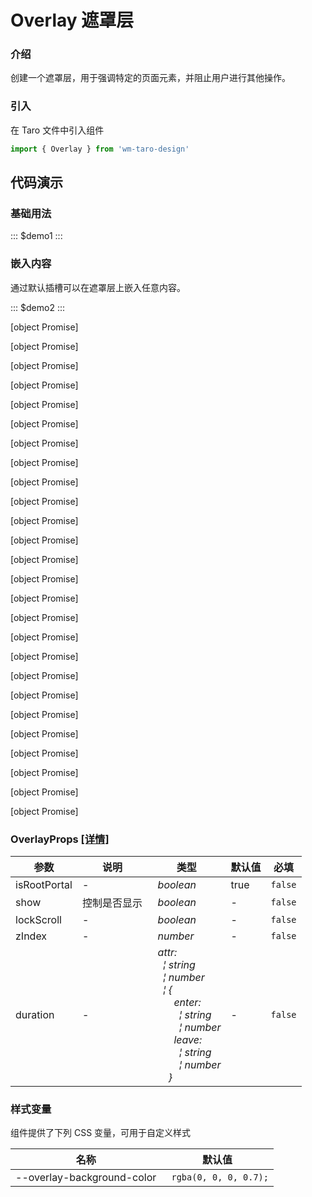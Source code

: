 # Overlay 遮罩层

### 介绍

创建一个遮罩层，用于强调特定的页面元素，并阻止用户进行其他操作。

### 引入

在 Taro 文件中引入组件

```js
import { Overlay } from 'wm-taro-design'
```

## 代码演示

### 基础用法

::: $demo1 :::

### 嵌入内容

通过默认插槽可以在遮罩层上嵌入任意内容。

::: $demo2 :::

[object Promise]

[object Promise]

[object Promise]

[object Promise]

[object Promise]

[object Promise]

[object Promise]

[object Promise]

[object Promise]

[object Promise]

[object Promise]

[object Promise]

[object Promise]

[object Promise]

[object Promise]

[object Promise]

[object Promise]

[object Promise]

[object Promise]

[object Promise]

[object Promise]

[object Promise]

[object Promise]

[object Promise]

[object Promise]

[object Promise]

### OverlayProps [[详情]](https://codeup.aliyun.com/5f855dfb1858a17210466fd0/wuhang-meimeng-development/wm-taro-template/tree/master/modules/wm-taro-design/types/overlay.d.ts)

| 参数         | 说明         | 类型                                                                                                                                                                                                                                                                                                                                                                                                                                                                                                                                                                                                                                                                                       | 默认值 | 必填    |
| ------------ | ------------ | ------------------------------------------------------------------------------------------------------------------------------------------------------------------------------------------------------------------------------------------------------------------------------------------------------------------------------------------------------------------------------------------------------------------------------------------------------------------------------------------------------------------------------------------------------------------------------------------------------------------------------------------------------------------------------------------ | ------ | ------- |
| isRootPortal | -            | _&nbsp;&nbsp;boolean<br/>_                                                                                                                                                                                                                                                                                                                                                                                                                                                                                                                                                                                                                                                                 | true   | `false` |
| show         | 控制是否显示 | _&nbsp;&nbsp;boolean<br/>_                                                                                                                                                                                                                                                                                                                                                                                                                                                                                                                                                                                                                                                                 | -      | `false` |
| lockScroll   | -            | _&nbsp;&nbsp;boolean<br/>_                                                                                                                                                                                                                                                                                                                                                                                                                                                                                                                                                                                                                                                                 | -      | `false` |
| zIndex       | -            | _&nbsp;&nbsp;number<br/>_                                                                                                                                                                                                                                                                                                                                                                                                                                                                                                                                                                                                                                                                  | -      | `false` |
| duration     | -            | _&nbsp;&nbsp;attr:<br/>&nbsp;&nbsp;&nbsp;&nbsp;&brvbar;&nbsp;string<br/>&nbsp;&nbsp;&nbsp;&nbsp;&brvbar;&nbsp;number<br/>&nbsp;&nbsp;&nbsp;&nbsp;&brvbar;&nbsp;{<br/>&nbsp;&nbsp;&nbsp;&nbsp;&nbsp;&nbsp;&nbsp;&nbsp;enter:<br/>&nbsp;&nbsp;&nbsp;&nbsp;&nbsp;&nbsp;&nbsp;&nbsp;&nbsp;&nbsp;&brvbar;&nbsp;string<br/>&nbsp;&nbsp;&nbsp;&nbsp;&nbsp;&nbsp;&nbsp;&nbsp;&nbsp;&nbsp;&brvbar;&nbsp;number<br/>&nbsp;&nbsp;&nbsp;&nbsp;&nbsp;&nbsp;&nbsp;&nbsp;leave:<br/>&nbsp;&nbsp;&nbsp;&nbsp;&nbsp;&nbsp;&nbsp;&nbsp;&nbsp;&nbsp;&brvbar;&nbsp;string<br/>&nbsp;&nbsp;&nbsp;&nbsp;&nbsp;&nbsp;&nbsp;&nbsp;&nbsp;&nbsp;&brvbar;&nbsp;number<br/>&nbsp;&nbsp;&nbsp;&nbsp;&nbsp;&nbsp;}<br/>_ | -      | `false` |

### 样式变量

组件提供了下列 CSS 变量，可用于自定义样式

| 名称                       | 默认值                 |
| -------------------------- | ---------------------- |
| --overlay-background-color | ` rgba(0, 0, 0, 0.7);` |

